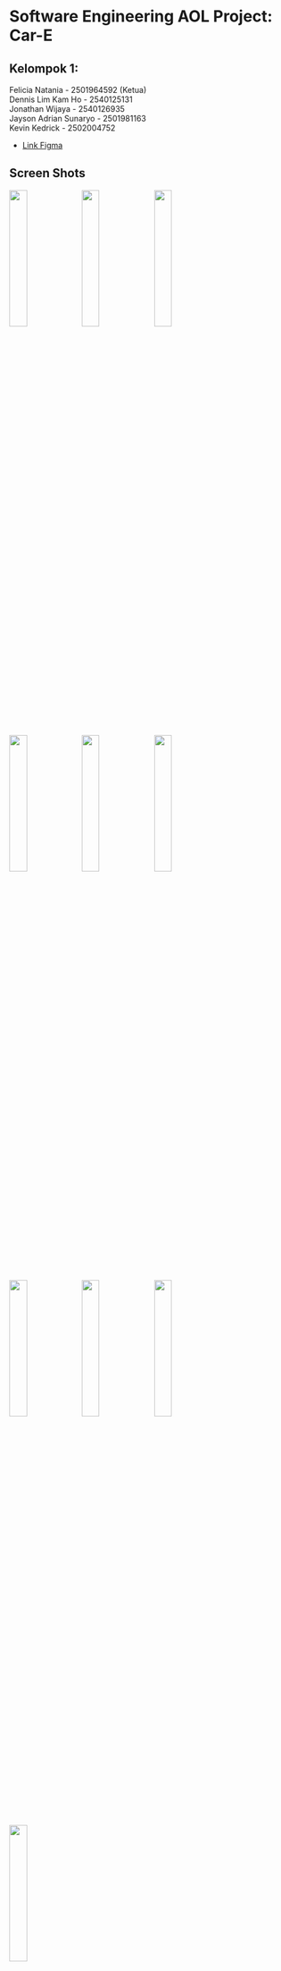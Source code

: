 # Software Engineering AOL Project: Car-E

## Kelompok 1:
Felicia Natania - 2501964592 (Ketua)\
Dennis Lim Kam Ho - 2540125131\
Jonathan Wijaya - 2540126935\
Jayson Adrian Sunaryo - 2501981163\
Kevin Kedrick - 2502004752

- [Link Figma](https://www.figma.com/file/eXHpyUJl8TX9wygNxI7Zsy/Prototype?type=design&node-id=0%3A1&t=sewjRVMpiglrWAOe-1)

## Screen Shots
<img src="https://github.com/JonathanwII/car-e/assets/130579465/5c563fb9-4877-4da8-8360-fa6a397dbc4e"  width="25%" height="25%">
<img src="https://github.com/JonathanwII/car-e/assets/130579465/989251db-6eba-402c-92f7-d73c4f54e79a"  width="25%" height="25%">
<img src="https://github.com/JonathanwII/car-e/assets/130579465/729bf185-8c37-4d33-8742-8ab2f7c034fa"  width="25%" height="25%">
<img src="https://github.com/JonathanwII/car-e/assets/130579465/aa195bf7-ce88-4731-9999-09d5eb910524"  width="25%" height="25%">
<img src="https://github.com/JonathanwII/car-e/assets/130579465/efd8e8a7-5921-422b-9f84-5823b1a18b82"  width="25%" height="25%">
<img src="https://github.com/JonathanwII/car-e/assets/130579465/f55545d9-6661-4824-b03d-59dc08e69575"  width="25%" height="25%">
<img src="https://github.com/JonathanwII/car-e/assets/130579465/e9ee6c85-cbb6-4665-a98e-86694b5b4e6a"  width="25%" height="25%">
<img src="https://github.com/JonathanwII/car-e/assets/130579465/5f498b4f-fe15-4da0-abac-85cb66c68d74"  width="25%" height="25%">
<img src="https://github.com/JonathanwII/car-e/assets/130579465/ba63dd1d-137d-4e73-a7d0-b89f005204cf"  width="25%" height="25%">
<img src="https://github.com/JonathanwII/car-e/assets/130579465/55b4e50c-30e7-4ef7-b6aa-62b024bfc8bd"  width="25%" height="25%">
